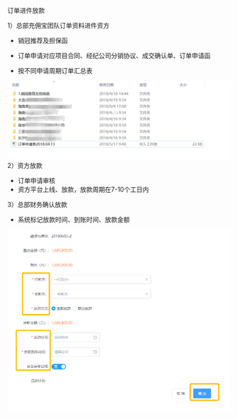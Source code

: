 订单进件放款

1）总部充佣宝团队订单资料进件资方

* 销冠推荐及担保函
* 订单申请对应项目合同、经纪公司分销协议、成交确认单、订单申请函

* 按不同申请周期订单汇总表

![](/2/融资包2)2）资方放款

* 订单申请审核
* 资方平台上线、放款，放款周期在7-10个工日内



3）总部财务确认放款

* 系统标记放款时间、到账时间、放款金额

![](/1/确认放款)

